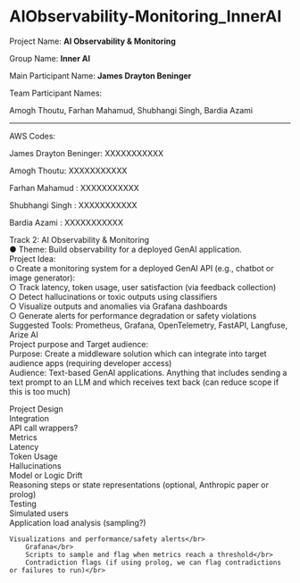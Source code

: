 # AIObservability-Monitoring_InnerAI


Project Name: **AI Observability & Monitoring**

Group Name: **Inner AI**

Main Participant Name: **James Drayton Beninger**

Team Participant Names:

Amogh Thoutu, Farhan Mahamud, Shubhangi Singh, Bardia Azami

------------------------------------------------------- -

AWS Codes:

James Drayton Beninger: XXXXXXXXXXX 

Amogh Thoutu: XXXXXXXXXXX 

Farhan Mahamud : XXXXXXXXXXX 

Shubhangi Singh : XXXXXXXXXXX 

Bardia Azami : XXXXXXXXXXX 

Track 2: AI Observability & Monitoring</br>
● Theme: Build observability for a deployed GenAI application.</br>
Project Idea:</br>
o Create a monitoring system for a deployed GenAI API (e.g., chatbot or image
generator):</br>
○ Track latency, token usage, user satisfaction (via feedback collection)</br>
○ Detect hallucinations or toxic outputs using classifiers</br>
○ Visualize outputs and anomalies via Grafana dashboards</br>
○ Generate alerts for performance degradation or safety violations</br>
Suggested Tools: Prometheus, Grafana, OpenTelemetry, FastAPI, Langfuse,</br>
Arize AI</br>
Project purpose and Target audience:</br>
Purpose: Create a middleware solution which can integrate into target audience apps (requiring developer access)</br>
Audience: Text-based GenAI applications. Anything that includes sending a text prompt to an LLM and which receives text back (can reduce scope if this is too much)</br>

Project Design</br>
    Integration</br>
        API call wrappers? </br>
    Metrics </br>
        Latency</br>
        Token Usage</br>
        Hallucinations</br>
        Model or Logic Drift</br>
        Reasoning steps or state representations (optional, Anthropic paper or prolog)</br>
	Testing</br>
        Simulated users</br>
        Application load analysis (sampling?)</br>

	Visualizations and performance/safety alerts</br>
        Grafana</br>
        Scripts to sample and flag when metrics reach a threshold</br>
        Contradiction flags (if using prolog, we can flag contradictions or failures to run)</br>

